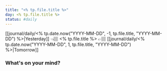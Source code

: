 ```yaml
---
title: "<% tp.file.title %>"
day: <% tp.file.title %>
status: #daily  
---
```


[[journal/daily/<% tp.date.now("YYYY-MM-DD", -1, tp.file.title, "YYYY-MM-DD") %>|Yesterday]] 👈🏽   <% tp.file.title %>  👉🏽  [[journal/daily/<% tp.date.now("YYYY-MM-DD", 1, tp.file.title, "YYYY-MM-DD") %>|Tomorrow]]
  
### What's on your mind?
